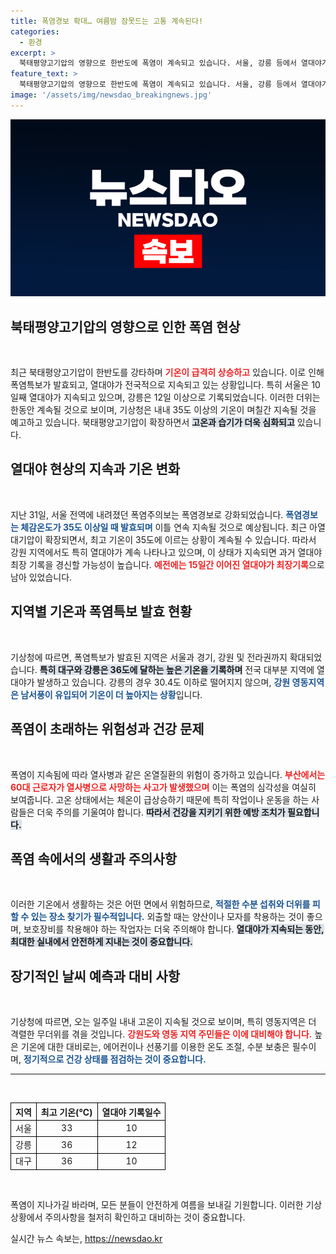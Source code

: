 ```yaml
---
title: 폭염경보 확대… 여름밤 잠못드는 고통 계속된다!
categories:
  - 환경
excerpt: >
  북태평양고기압의 영향으로 한반도에 폭염이 계속되고 있습니다. 서울, 강릉 등에서 열대야가 기록된 가운데, 부산에서는 60대 작업자가 열사병으로 사망하는 사건이 발생했습니다. 이 찜통더위는 8월 초순까지 이어질 것으로 예상됩니다.
feature_text: >
  북태평양고기압의 영향으로 한반도에 폭염이 계속되고 있습니다. 서울, 강릉 등에서 열대야가 기록된 가운데, 부산에서는 60대 작업자가 열사병으로 사망하는 사건이 발생했습니다. 이 찜통더위는 8월 초순까지 이어질 것으로 예상됩니다.
image: '/assets/img/newsdao_breakingnews.jpg'
---
```


<p><img src="/assets/img/newsdao_breakingnews.jpg" alt="ontimetimes 속보" /></p>

<h2 data-ke-size="size26">북태평양고기압의 영향으로 인한 폭염 현상</h2>

<p data-ke-size="size16">&nbsp;</p>

<p>최근 북태평양고기압이 한반도를 강타하며 <b><span style="color: #ee2323;">기온이 급격히 상승하고</span></b> 있습니다. 이로 인해 폭염특보가 발효되고, 열대야가 전국적으로 지속되고 있는 상황입니다. 특히 서울은 10일째 열대야가 지속되고 있으며, 강릉은 12일 이상으로 기록되었습니다. 이러한 더위는 한동안 계속될 것으로 보이며, 기상청은 내내 35도 이상의 기온이 며칠간 지속될 것을 예고하고 있습니다. 북태평양고기압이 확장하면서 <b><span style="background-color: #21538527;">고온과 습기가 더욱 심화되고</span></b> 있습니다. </p>

<h2 data-ke-size="size26">열대야 현상의 지속과 기온 변화</h2>

<p data-ke-size="size16">&nbsp;</p>

<p>지난 31일, 서울 전역에 내려졌던 폭염주의보는 폭염경보로 강화되었습니다. <b><span style="color: #1a5490;">폭염경보는 체감온도가 35도 이상일 때 발효되며</span></b> 이틀 연속 지속될 것으로 예상됩니다. 최근 아열대기압이 확장되면서, 최고 기온이 35도에 이르는 상황이 계속될 수 있습니다. 따라서 강원 지역에서도 특히 열대야가 계속 나타나고 있으며, 이 상태가 지속되면 과거 열대야 최장 기록을 경신할 가능성이 높습니다. <b><span style="color: #ee2323;">예전에는 15일간 이어진 열대야가 최장기록</span></b>으로 남아 있었습니다.</p>

<h2 data-ke-size="size26">지역별 기온과 폭염특보 발효 현황</h2>

<p data-ke-size="size16">&nbsp;</p>

<p>기상청에 따르면, 폭염특보가 발효된 지역은 서울과 경기, 강원 및 전라권까지 확대되었습니다. <b><span style="background-color: #21538527;">특히 대구와 강릉은 36도에 달하는 높은 기온을 기록하며</span></b> 전국 대부분 지역에 열대야가 발생하고 있습니다. 강릉의 경우 30.4도 이하로 떨어지지 않으며, <b><span style="color: #1a5490;">강원 영동지역은 남서풍이 유입되어 기온이 더 높아지는 상황</span></b>입니다.</p>

<h2 data-ke-size="size26">폭염이 초래하는 위험성과 건강 문제</h2>

<p data-ke-size="size16">&nbsp;</p>

<p>폭염이 지속됨에 따라 열사병과 같은 온열질환의 위험이 증가하고 있습니다. <b><span style="color: #ee2323;">부산에서는 60대 근로자가 열사병으로 사망하는 사고가 발생했으며</span></b> 이는 폭염의 심각성을 여실히 보여줍니다. 고온 상태에서는 체온이 급상승하기 때문에 특히 작업이나 운동을 하는 사람들은 더욱 주의를 기울여야 합니다. <b><span style="background-color: #21538527;">따라서 건강을 지키기 위한 예방 조치가 필요합니다.</span></b></p>

<h2 data-ke-size="size26">폭염 속에서의 생활과 주의사항</h2>

<p data-ke-size="size16">&nbsp;</p>

<p>이러한 기온에서 생활하는 것은 어떤 면에서 위험하므로, <b><span style="color: #1a5490;">적절한 수분 섭취와 더위를 피할 수 있는 장소 찾기가 필수적입니다.</span></b> 외출할 때는 양산이나 모자를 착용하는 것이 좋으며, 보호장비를 착용해야 하는 작업자는 더욱 주의해야 합니다. <b><span style="background-color: #21538527;">열대야가 지속되는 동안, 최대한 실내에서 안전하게 지내는 것이 중요합니다.</span></b></p>

<h2 data-ke-size="size26">장기적인 날씨 예측과 대비 사항</h2>

<p data-ke-size="size16">&nbsp;</p>

<p>기상청에 따르면, 오는 일주일 내내 고온이 지속될 것으로 보이며, 특히 영동지역은 더 격렬한 무더위를 겪을 것입니다. <b><span style="color: #ee2323;">강원도와 영동 지역 주민들은 이에 대비해야 합니다.</span></b> 높은 기온에 대한 대비로는, 에어컨이나 선풍기를 이용한 온도 조절, 수분 보충은 필수이며, <b><span style="color: #1a5490;">정기적으로 건강 상태를 점검하는 것이 중요합니다.</span></b> </p>

<hr>

<p data-ke-size="size16">&nbsp;</p>

<table style="width: 100%; border-collapse: collapse;">
    <thead>
        <tr>
            <th style="border: solid 1px black; text-align: center;">지역</th>
            <th style="border: solid 1px black; text-align: center;">최고 기온(℃)</th>
            <th style="border: solid 1px black; text-align: center;">열대야 기록일수</th>
        </tr>
    </thead>
    <tbody>
        <tr>
            <td style="border: solid 1px black; text-align: center;">서울</td>
            <td style="border: solid 1px black; text-align: center;">33</td>
            <td style="border: solid 1px black; text-align: center;">10</td>
        </tr>
        <tr>
            <td style="border: solid 1px black; text-align: center;">강릉</td>
            <td style="border: solid 1px black; text-align: center;">36</td>
            <td style="border: solid 1px black; text-align: center;">12</td>
        </tr>
        <tr>
            <td style="border: solid 1px black; text-align: center;">대구</td>
            <td style="border: solid 1px black; text-align: center;">36</td>
            <td style="border: solid 1px black; text-align: center;">10</td>
        </tr>
    </tbody>
</table>

<p data-ke-size="size16">&nbsp;</p>

<p>폭염이 지나가길 바라며, 모든 분들이 안전하게 여름을 보내길 기원합니다. 이러한 기상 상황에서 주의사항을 철저히 확인하고 대비하는 것이 중요합니다.</p>
실시간 뉴스 속보는, <a href="https://newsdao.kr" rel="dofollow">https://newsdao.kr</a>


